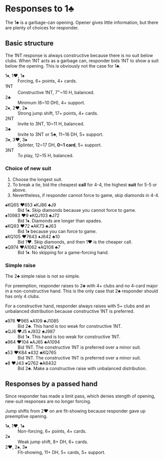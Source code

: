 Responses to 1♣
===============
The 1♣ is a garbage-can opening.  Opener gives little information, but there
are plenty of choices for responder.

Basic structure
---------------
The 1NT response is always constructive because there is no suit below clubs.
When 1NT acts as a garbage can, responder bids 1NT to show a suit below the
opening.  This is obviously not the case for 1♣.

<dl>
  <dt>1♦, 1♥, 1♠</dt>
  <dd>Forcing, 6+ points, 4+ cards.</dd>

  <dt>1NT</dt>
  <dd>Constructive 1NT, 7<sup>+</sup>~10 H, balanced.</dd>

  <dt>2♣</dt>
  <dd>Minimum (6~10 DH), 4+ support.</dd>

  <dt>2♦, 2♥, 2♠</dt>
  <dd>Strong jump shift, 17+ points, 4+ cards.</dd>

  <dt>2NT</dt>
  <dd>Invite to 3NT, 10~11 H, balanced.</dd>

  <dt>3♣</dt>
  <dd>Invite to 3NT or 5♣, 11~16 DH, 5+ support.</dd>

  <dt>3♦, 3♥, 3♠</dt>
  <dd>Splinter, 12~17 DH, <strong>0~1 card</strong>, 5+ support.</dd>

  <dt>3NT</dt>
  <dd>To play, 12~15 H, balanced.</dd>
</dl>

### Choice of new suit ###
1. Choose the longest suit.
2. To break a tie, bid the cheapest **call** for 4-4, the highest **suit** for
   5-5 or above.
3. Nevertheless, if responder cannot force to game, skip diamonds in 4-4.

<dl>
  <dt>♠KQ65 ♥653 ♦KJ86 ♣J9</dt>
  <dd>Bid 1♠.  Skip diamonds because you cannot force to game.</dd>

  <dt>♠10983 ♥9 ♦KQJ103 ♣J72</dt>
  <dd>Bid 1♦.  Diamonds are longer than spades.</dd>

  <dt>♠KQ93 ♥72 ♦AK73 ♣J63</dt>
  <dd>Bid 1♦ because you can force to game.</dd>

  <dt>♠KQ105 ♥7643 ♦J642 ♣10</dt>
  <dd>Bid 1♥.  Skip diamonds, and then 1♥ is the cheaper call.</dd>

  <dt>♠Q974 ♥A1062 ♦AQ108 ♣7</dt>
  <dd>Bid 1♦.  No skipping for a game-forcing hand.</dd>
</dl>

### Simple raise ###
The 2♣ simple raise is not so simple.

For preemption, responder raises to 2♣ with 4+ clubs and no 4-card major in a
non-constructive hand.  This is the only case that 2♣ responder should has only
4 clubs.

For a constructive hand, responder always raises with 5+ clubs and an
unbalanced distribution because constructive 1NT is preferred.

<dl>
  <dt>♠976 ♥965 ♦A109 ♣J1085</dt>
  <dd>Bid 2♣.  This hand is too weak for constructive 1NT.</dd>

  <dt>♠QJ6 ♥J5 ♦J932 ♣J987</dt>
  <dd>Bid 1♦.  This hand is too weak for constructive 1NT.</dd>

  <dt>♠964 ♥104 ♦AJ65 ♣A1094</dt>
  <dd>Bid 1NT.  The constructive 1NT is preferred over a minor suit.</dd>

  <dt>♠53 ♥K84 ♦432 ♣KQ765</dt>
  <dd>Bid 1NT.  The constructive 1NT is preferred over a minor suit.</dd>

  <dt>♠8 ♥J43 ♦Q762 ♣A6432</dt>
  <dd>Bid 2♣.  Make a constructive raise with unbalanced distribution.</dd>
</dl>

Responses by a passed hand
--------------------------
Since responder has made a limit pass, which denies stength of opening,
new-suit responses are no longer forcing.

Jump shifts from 2♥ on are fit-showing because responder gave up preemptive
opening.

<dl>
  <dt>1♦, 1♥, 1♠</dt>
  <dd>Non-forcing, 6+ points, 4+ cards.</dd>

  <dt>2♦</dt>
  <dd>Weak jump shift, 8+ DH, 6+ cards.</dd>

  <dt>2♥, 2♠, 3♦</dt>
  <dd>Fit-showing, 11+ DH, 5+ cards, 5+ support.</dd>
</dl>

